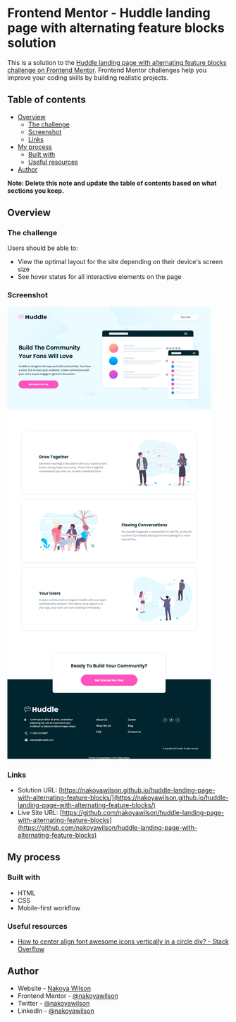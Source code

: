 # Frontend Mentor - Huddle landing page with alternating feature blocks solution

This is a solution to the [Huddle landing page with alternating feature blocks challenge on Frontend Mentor](https://www.frontendmentor.io/challenges/huddle-landing-page-with-alternating-feature-blocks-5ca5f5981e82137ec91a5100). Frontend Mentor challenges help you improve your coding skills by building realistic projects.

## Table of contents

- [Overview](#overview)
  - [The challenge](#the-challenge)
  - [Screenshot](#screenshot)
  - [Links](#links)
- [My process](#my-process)
  - [Built with](#built-with)
  - [Useful resources](#useful-resources)
- [Author](#author)

**Note: Delete this note and update the table of contents based on what sections you keep.**

## Overview

### The challenge

Users should be able to:

- View the optimal layout for the site depending on their device's screen size
- See hover states for all interactive elements on the page

### Screenshot

![](./images/screenshot.png)

### Links

- Solution URL: [https://nakoyawilson.github.io/huddle-landing-page-with-alternating-feature-blocks/](https://nakoyawilson.github.io/huddle-landing-page-with-alternating-feature-blocks/)
- Live Site URL: [https://github.com/nakoyawilson/huddle-landing-page-with-alternating-feature-blocks](https://github.com/nakoyawilson/huddle-landing-page-with-alternating-feature-blocks)

## My process

### Built with

- HTML
- CSS
- Mobile-first workflow

### Useful resources

- [How to center align font awesome icons vertically in a circle div? - Stack Overflow](https://stackoverflow.com/a/20832403)

## Author

- Website - [Nakoya Wilson](https://nakoyawilson.netlify.app/)
- Frontend Mentor - [@nakoyawilson](https://www.frontendmentor.io/profile/nakoyawilson)
- Twitter - [@nakoyawilson](https://twitter.com/nakoyawilson)
- LinkedIn - [@nakoyawilson](https://www.linkedin.com/in/nakoyawilson/)
